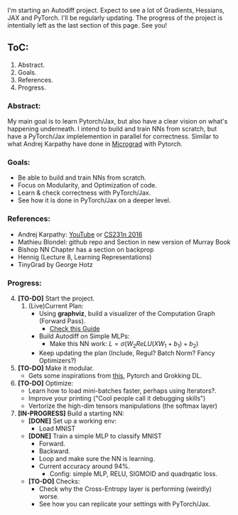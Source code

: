 I'm starting an Autodiff project. Expect to see a lot of Gradients, Hessians, JAX and PyTorch. I'll be regularly updating. The progress of the project is intentially left as the last section of this page. See you!

## ToC:
1. Abstract.
2. Goals.
3. References.
4. Progress.


### Abstract:
My main goal is to learn Pytorch/Jax, but also have a clear vision on what's happening underneath. I intend to build and train NNs from scratch, but have a PyTorch/Jax implelemention in parallel for correctness. Similar to what Andrej Karpathy have done in [Micrograd](https://github.com/karpathy/micrograd) with Pytorch.


### Goals:
* Be able to build and train NNs from scratch.
* Focus on Modularity, and Optimization of code.
* Learn & check correctness with PyTorch/Jax.
* See how it is done in PyTorch/Jax on a deeper level.

### References:
* Andrej Karpathy: [YouTube](https://www.youtube.com/@AndrejKarpathy) or [CS231n 2016](http://cs231n.stanford.edu/2016/)
* Mathieu Blondel: github repo and Section in new version of Murray Book
* Bishop NN Chapter has a section on backprop
* Hennig (Lecture 8, Learning Representations)
* TinyGrad by George Hotz

### Progress:
4. **[TO-DO]** Start the project.
    1. (Live)Current Plan:
        * Using **graphviz**, build a visualizer of the Computation Graph (Forward Pass).
            * [Check this Guide](https://www.graphviz.org/pdf/dotguide.pdf)
        * Build Autodiff on Simple MLPs: 
            * Make this NN work: $L = \sigma(W_2 ReLU(X W_1 + b_1) + b_2)$ 
        * Keep updating the plan (Include, Regul? Batch Norm? Fancy Optimizers?) 
3. **[TO-DO]** Make it modular.
    * Gets some inspirations from [this](https://www.youtube.com/playlist?list=PLeDtc0GP5ICldMkRg-DkhpFX1rRBNHTCs), Pytorch and Grokking DL.
2. **[TO-DO]** Optimize:
    * Learn how to load mini-batches faster, perhaps using Iterators?.
    * Improve your printing ("Cool people call it debugging skills")
    * Vertorize the high-dim tensors manipulations (the softmax layer)
1. **[IN-PROGRESS]** Build a starting NN:
    * **[DONE]** Set up a working env:
        * Load MNIST
    * **[DONE]** Train a simple MLP to classify MNIST
        * Forward.
        * Backward.
        * Loop and make sure the NN is learning.
        * Current accuracy around 94%.
            * Config: simple MLP, RELU, SIGMOID and quadrqatic loss.
    * **[TO-DO]** Checks:
        * Check why the Cross-Entropy layer is performing (weirdly) worse.
        * See how you can replicate your settings with PyTorch/Jax.

